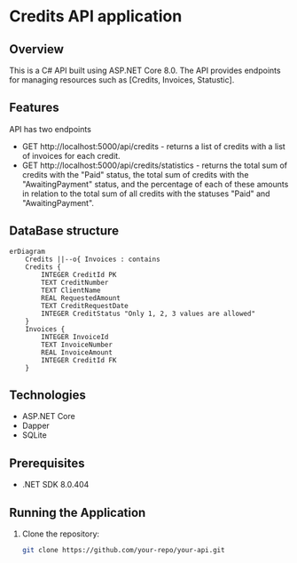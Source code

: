 # Credits API application

## Overview
This is a C# API built using ASP.NET Core 8.0. The API provides endpoints for managing resources such as [Credits, Invoices, Statustic].

## Features
API has two endpoints
- GET http://localhost:5000/api/credits - returns a list of credits with a list of invoices for each credit.
- GET http://localhost:5000/api/credits/statistics - returns the total sum of credits with the "Paid" status, the total
               sum of credits with the "AwaitingPayment" status, and the percentage of each of these amounts in relation to the total 
               sum of all credits with the statuses "Paid" and "AwaitingPayment".


## DataBase structure
```mermaid
erDiagram
    Credits ||--o{ Invoices : contains
    Credits {
        INTEGER CreditId PK
        TEXT CreditNumber
        TEXT ClientName
        REAL RequestedAmount
        TEXT CreditRequestDate
        INTEGER CreditStatus "Only 1, 2, 3 values are allowed"
    }
    Invoices {
        INTEGER InvoiceId
        TEXT InvoiceNumber
        REAL InvoiceAmount
        INTEGER CreditId FK
    }
```

    
## Technologies
- ASP.NET Core
- Dapper
- SQLite

## Prerequisites
- .NET SDK 8.0.404

## Running the Application
1. Clone the repository:
   ```bash
   git clone https://github.com/your-repo/your-api.git